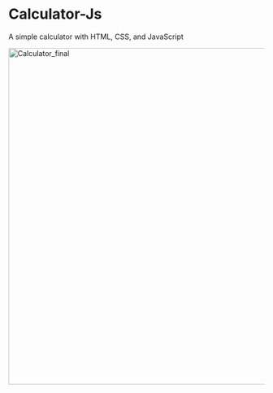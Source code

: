 # Calculator-Js
A simple calculator with HTML, CSS, and JavaScript


<img width="663" alt="Calculator_final" src="https://github.com/user-attachments/assets/b104019e-4f5b-49bc-b7e3-833004d4ff62" />
